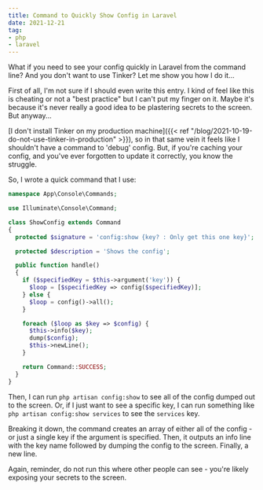 ```yaml
---
title: Command to Quickly Show Config in Laravel
date: 2021-12-21
tag:
- php
- laravel
---
```

What if you need to see your config quickly in Laravel from the command line? And you don't want to use Tinker? Let me show you how I do it...

<!--more-->

First of all, I'm not sure if I should even write this entry. I kind of feel like this is cheating or not a "best practice" but I can't put my finger on it.  Maybe it's because it's never really a good idea to be plastering secrets to the screen.  But anyway...

[I don't install Tinker on my production machine]({{< ref "/blog/2021-10-19-do-not-use-tinker-in-production" >}}), so in that same vein it feels like I shouldn't have a command to 'debug' config. But, if you're caching your config, and you've ever forgotten to update it correctly, you know the struggle.

So, I wrote a quick command that I use:

```php
namespace App\Console\Commands;

use Illuminate\Console\Command;

class ShowConfig extends Command
{
  protected $signature = 'config:show {key? : Only get this one key}';

  protected $description = 'Shows the config';

  public function handle()
  {
    if ($specifiedKey = $this->argument('key')) {
      $loop = [$specifiedKey => config($specifiedKey)];
    } else {
      $loop = config()->all();
    }

    foreach ($loop as $key => $config) {
      $this->info($key);
      dump($config);
      $this->newLine();
    }

    return Command::SUCCESS;
  }
}
```

Then, I can run `php artisan config:show` to see all of the config dumped out to the screen.  Or, if I just want to see a specific key, I can run something like `php artisan config:show services` to see the `services` key.

Breaking it down, the command creates an array of either all of the config - or just a single key if the argument is specified. Then, it outputs an info line with the key name followed by dumping the config to the screen.  Finally, a new line.

Again, reminder, do not run this where other people can see - you're likely exposing your secrets to the screen.